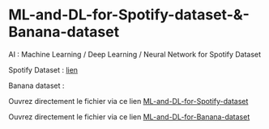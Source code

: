 # ML-and-DL-for-Spotify-dataset-&-Banana-dataset

AI : Machine Learning / Deep Learning / Neural Network for Spotify Dataset

Spotify Dataset : [lien](https://www.kaggle.com/datasets/sarahjeffreson/featured-spotify-artiststracks-with-metadata)

Banana dataset : 

Ouvrez directement le fichier via ce lien [ML-and-DL-for-Spotify-dataset](Spotify.ipynb)

Ouvrez directement le fichier via ce lien [ML-and-DL-for-Banana-dataset]()

